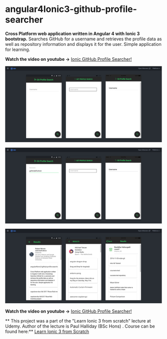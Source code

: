 # angular4Ionic3-github-profile-searcher
**Cross Platform web application written in Angular 4 with Ionic 3 bootstrap.** Searches GitHub for a username and retrieves the profile data as well as repository information and displays it for the user. Simple application for learning. 

**Watch the video on youtube ->** [Ionic GitHub Profile Searcher!](https://youtu.be/UqjNpZ8ZUZA)

![Home Page](https://github.com/GettinDatFoShow/angular4Ionic3-github-profile-searcher/blob/master/project_images/gitprofilesearcher1.png)


![Home Page username](https://github.com/GettinDatFoShow/angular4Ionic3-github-profile-searcher/blob/master/project_images/gitprofilesearcher2.png)



![results page](https://github.com/GettinDatFoShow/angular4Ionic3-github-profile-searcher/blob/master/project_images/gitprofilesearcher3.png)

**Watch the video on youtube ->** [Ionic GitHub Profile Searcher!](https://youtu.be/UqjNpZ8ZUZA)

** This project was a part of the "Learn Ionic 3 from scratch" lecture at Udemy. Author of the lecture is Paul Halliday (BSc Hons) . Course can be found here:** [Learn Ionic 3 from Scratch](https://www.udemy.com/learn-ionic-3-from-scratch/)
